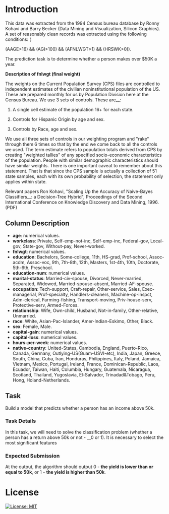 # Introduction

This data was extracted from the 1994 Census bureau database by Ronny Kohavi and Barry Becker (Data Mining and Visualization, Silicon Graphics). A set of reasonably clean records was extracted using the following conditions: (

(AAGE>16) && (AGI>100) && (AFNLWGT>1) && (HRSWK>0)). 

The prediction task is to determine whether a person makes over $50K a year.

__Description of fnlwgt (final weight)__ 

The weights on the Current Population Survey (CPS) files are controlled to independent estimates of the civilian noninstitutional population of the US. These are prepared monthly for us by Population Division here at the Census Bureau. We use 3 sets of controls. These are__:

1. A single cell estimate of the population 16+ for each state.

2. Controls for Hispanic Origin by age and sex.

3. Controls by Race, age and sex.

We use all three sets of controls in our weighting program and "rake" through them 6 times so that by the end we come back to all the controls we used. The term estimate refers to population totals derived from CPS by creating "weighted tallies" of any specified socio-economic characteristics of the population. People with similar demographic characteristics should have similar weights. There is one important caveat to remember about this statement. That is that since the CPS sample is actually a collection of 51 state samples, each with its own probability of selection, the statement only applies within state.

Relevant papers
Ron Kohavi, "Scaling Up the Accuracy of Naive-Bayes Classifiers__: a Decision-Tree Hybrid", Proceedings of the Second International Conference on Knowledge Discovery and Data Mining, 1996. (PDF)

## Column Description

- ____age____: numerical values.
- ____workclass____: Private, Self-emp-not-inc, Self-emp-inc, Federal-gov, Local-gov, State-gov, Without-pay, Never-worked. 
- __fnlwgt__: numerical values.
- __education__: Bachelors, Some-college, 11th, HS-grad, Prof-school, Assoc-acdm, Assoc-voc, 9th, 7th-8th, 12th, Masters, 1st-4th, 10th, Doctorate, 5th-6th, Preschool. 
- __education-num__: numerical values.
- __marital-status__: Married-civ-spouse, Divorced, Never-married, Separated, Widowed, Married-spouse-absent, Married-AF-spouse.
- __occupation__: Tech-support, Craft-repair, Other-service, Sales, Exec-managerial, Prof-specialty, Handlers-cleaners, Machine-op-inspct, Adm-clerical, Farming-fishing, Transport-moving, Priv-house-serv, Protective-serv, Armed-Forces.
- __relationship__: Wife, Own-child, Husband, Not-in-family, Other-relative, Unmarried.
- __race__: White, Asian-Pac-Islander, Amer-Indian-Eskimo, Other, Black.
- __sex__: Female, Male.
- __capital-gain__: numerical values.
- __capital-loss__: numerical values.
- __hours-per-week__: numerical values.
- __native-country__: United-States, Cambodia, England, Puerto-Rico, Canada, Germany, Outlying-US(Guam-USVI-etc), India, Japan, Greece, South, China, Cuba, Iran, Honduras, Philippines, Italy, Poland, Jamaica, Vietnam, Mexico, Portugal, Ireland, France, Dominican-Republic, Laos, Ecuador, Taiwan, Haiti, Columbia, Hungary, Guatemala, Nicaragua, Scotland, Thailand, Yugoslavia, El-Salvador, Trinadad&Tobago, Peru, Hong, Holand-Netherlands.

## Task

Build a model that predicts whether a person has an income above 50k.

### Task Details
In this task, we will need to solve the classification problem (whether a person has a return above 50k or not - __0 or 1). It is necessary to select the most significant features

### Expected Submission
At the output, the algorithm should output 0 - __the yield is lower than or equal to 50k__, or 1 - __the yield is higher than 50k__.

# License

[![License: MIT](https://img.shields.io/badge/License-MIT-yellow.svg)](https://opensource.org/licenses/MIT)
